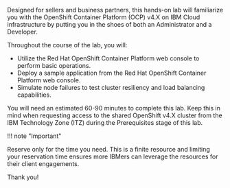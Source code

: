 Designed for sellers and business partners, this hands-on lab will familiarize you with the OpenShift Container Platform (OCP) v4.X on IBM Cloud infrastructure by putting you in the shoes of both an Administrator and a Developer.

Throughout the course of the lab, you will:

- Utilize the Red Hat OpenShift Container Platform web console to perform basic operations.
- Deploy a sample application from the Red Hat OpenShift Container Platform web console.
- Simulate node failures to test cluster resiliency and load balancing capabilities.

You will need an estimated 60-90 minutes to complete this lab. Keep this in mind when requesting access to the shared OpenShift v4.X cluster from the IBM Technology Zone (ITZ) during the Prerequisites stage of this lab.

!!! note "Important"

   Reserve only for the time you need. This is a finite resource and limiting your reservation time ensures more IBMers can leverage the resources for their client engagements.

Thank you!
